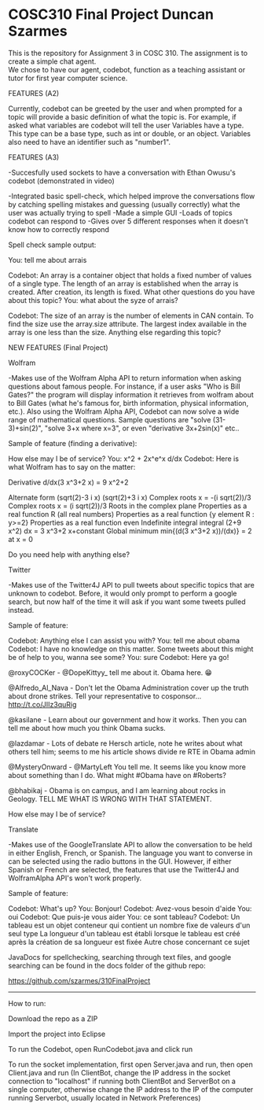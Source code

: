 COSC310 Final Project Duncan Szarmes
=========

This is the repository for Assignment 3 in COSC 310. The assignment is to create a simple chat agent.  
We chose to have our agent, codebot, function as a teaching assistant or tutor for first year computer 
science.

FEATURES (A2)

Currently, codebot can be greeted by the user and when prompted for a topic will provide a basic 
definition of what the topic is. For example, if asked what variables are codebot will tell the user 
Variables have a type. This type can be a base type, such as int or double, or an object.  Variables
also need to have an identifier such as "number1".

FEATURES (A3)

-Succesfully used sockets to have a conversation with Ethan Owusu's codebot (demonstrated in video)

-Integrated basic spell-check, which helped improve the conversations flow by catching spelling mistakes and guessing (usually correctly) what the user was actually trying to spell
-Made a simple GUI
-Loads of topics codebot can respond to
-Gives over 5 different responses when it doesn't know how to correctly respond

Spell check sample output:

You: tell me about arrais

Codebot: An array is a container object that holds a fixed number of values of a single type. The length of an array is established when the array is created. After creation, its length is fixed. What other questions do you have about this topic? 
You: what about the syze of arrais?

Codebot: The size of an array is the number of elements in CAN contain. To find the size use the array.size attribute.  The largest index available in the array is one less than the size. Anything else regarding this topic? 


NEW FEATURES (Final Project)

Wolfram

-Makes use of the Wolfram Alpha API to return information when asking questions about famous people. For instance, if a user asks "Who is Bill Gates?" the program will display information it retrieves from wolfram about to Bill Gates (what he's famous for, birth information, physical information, etc.). Also using the Wolfram Alpha API, Codebot can now solve a wide range of mathematical questions. Sample questions are "solve (31-3)+sin(2)", "solve 3+x where x=3", or even "derivative 3x+2sin(x)" etc..

Sample of feature (finding a derivative):

How else may I be of service? 
You: x^2 + 2x^e^x d/dx
Codebot: Here is what Wolfram has to say on the matter: 

Derivative d/dx(3 x^3+2 x) = 9 x^2+2

Alternate form (sqrt(2)-3 i x) (sqrt(2)+3 i x)
Complex roots x = -(i sqrt(2))/3
Complex roots x = (i sqrt(2))/3
Roots in the complex plane 
Properties as a real function R  (all real numbers)
Properties as a real function {y element R : y>=2}
Properties as a real function even
Indefinite integral  integral (2+9 x^2) dx = 3 x^3+2 x+constant
Global minimum min{(d(3 x^3+2 x))/(dx)} = 2 at x = 0

Do you need help with anything else? 



Twitter

-Makes use of the Twitter4J API to pull tweets about specific topics that are unknown to codebot. Before, it would only prompt to perform a google search, but now half of the time it will ask if you want some tweets pulled instead.

Sample of feature:

Codebot: Anything else I can assist you with? 
You: tell me about obama
Codebot: I have no knowledge on this matter. Some tweets about this might be of help to you, wanna see some? 
You: sure
Codebot: Here ya go! 

@roxyCOCKer - @DopeKittyy_ tell me about it. Obama here. 😁

@Alfredo_Al_Nava - Don't let the Obama Administration cover up the truth about drone strikes. 
Tell your representative to cosponsor... http://t.co/JIIz3quRig

@kasilane - Learn about our government and how it works. Then you can tell me about how much you think Obama sucks.

@lazdamar - Lots of debate re Hersch article, note he writes about what others tell him; seems to me his article shows divide re RTE in Obama admin

@MysteryOnward - @MartyLeft You tell me. It seems like you know more about something than I do. What might #Obama have on #Roberts?

@bhabikaj - Obama is on campus, and I am learning about rocks in Geology. TELL ME WHAT IS WRONG WITH THAT STATEMENT.

How else may I be of service? 


Translate

-Makes use of the GoogleTranslate API to allow the conversation to be held in either English, French, or Spanish. The language you want to converse in can be selected using the radio buttons in the GUI. However, if either Spanish or French are selected, the features that use the Twitter4J and WolframAlpha API's won't work properly. 

Sample of feature:

Codebot:  What's up? 
You: Bonjour!
Codebot: Avez-vous besoin d'aide
You: oui
Codebot: Que puis-je vous aider
You: ce sont tableau?
Codebot: Un tableau est un objet conteneur qui contient un nombre fixe de valeurs d'un seul type La longueur d'un tableau est établi lorsque le tableau est créé après la création de sa longueur est fixée Autre chose concernant ce sujet



JavaDocs for spellchecking, searching through text files, and google searching can be found in the docs folder of the github repo:

https://github.com/szarmes/310FinalProject



-------------------------

How to run:

Download the repo as a ZIP

Import the project into Eclipse

To run the Codebot, open RunCodebot.java and click run

To run the socket implementation, first open Server.java and run, then open Client.java and run 
(In ClientBot, change the IP address in the socket connection to "localhost" if running both ClientBot and ServerBot on a single computer, otherwise change the IP address to the IP of the computer running Serverbot, usually located in Network Preferences)
